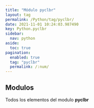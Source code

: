 ```yaml
---
title: "Módulo pyclbr"
layout: tag
permalink: /Python/tag/pyclbr/
date: 2021-11-01 10:24:03.987490
key: Python.pyclbr
sidebar: 
  nav: python
aside: 
  toc: true
pagination: 
  enabled: true
  tag: "pyclbr"
  permalink: /:num/
---
```


<h2>Modulos</h2>
Todos los elementos del modulo <strong>pyclbr</strong>
